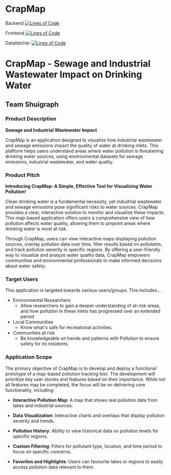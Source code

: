# CrapMap
Backend
[![Lines of Code](https://sonarqube.socs.uoguelph.ca/api/project_badges/measure?project=Shuigraph_backend&metric=ncloc&token=sqb_57cda723ab51d3cc89c739c31b5ef39c1e56bc2a)](https://sonarqube.socs.uoguelph.ca/dashboard?id=Shuigraph_backend)

Frontend
[![Lines of Code](https://sonarqube.socs.uoguelph.ca/api/project_badges/measure?project=shuigraph_frontend&metric=ncloc&token=sqb_1a4b008eee22675aed558f9da3b3cc3aa07ae3c4)](https://sonarqube.socs.uoguelph.ca/dashboard?id=shuigraph_frontend)

Datafetcher
[![Lines of Code](https://sonarqube.socs.uoguelph.ca/api/project_badges/measure?project=Shuigraph_crapfetcher&metric=ncloc&token=sqb_8a0c991c94cf3ecdf766868bccf76ee59400acf8)](https://sonarqube.socs.uoguelph.ca/dashboard?id=Shuigraph_crapfetcher)

# CrapMap - Sewage and Industrial Wastewater Impact on Drinking Water
## Team Shuigraph


### Product Description

**Sewage and Industrial Wastewater Impact**

CrapMap is an application designed to visualize how industrial wastewater and sewage emissions impact the quality of water at drinking inlets. This platform helps users understand areas where water pollution is threatening drinking water sources, using environmental datasets for sewage emissions, industrial wastewater, and water quality.

### Product Pitch

**Introducing CrapMap: A Simple, Effective Tool for Visualizing Water Pollution!**

Clean drinking water is a fundamental necessity, yet industrial wastewater and sewage emissions pose significant risks to water sources. CrapMap provides a clear, interactive solution to monitor and visualize these impacts. This map-based application offers users a comprehensive view of how pollution affects water quality, allowing them to pinpoint areas where drinking water is most at risk.

Through CrapMap, users can view interactive maps displaying pollution sources, overlay pollution data over time, filter results based on pollutants, and track pollution severity in specific regions. By offering a user-friendly way to visualize and analyze water quality data, CrapMap empowers communities and environmental professionals to make informed decisions about water safety.

### Target Users

This application is targeted towards various users/groups. This includes...

* Environmental Researchers
   * Allow researchers to gain a deeper understanding of at-risk areas, and how pollution in these inlets has progressed over an extended period 
* Local Communities
   * Know what's safe for recreational activities.
* Communities at risk
   * Be knowledgeable on trends and patterns with Pollution to ensure safety for its residents. 

### Application Scope

The primary objective of CrapMap is to develop and deploy a functional prototype of a map-based pollution tracking tool. The development will prioritize key user stories and features based on their importance. While not all features may be completed, the focus will be on delivering core functionality, including:

- **Interactive Pollution Map**: A map that shows real pollution data from lakes and industrial sources.

- **Data Visualization**: Interactive charts and overlays that display pollution severity and trends.

- **Pollution History**: Ability to view historical data on pollution levels for specific regions.

- **Custom Filtering**: Filters for pollutant type, location, and time period to focus on specific concerns.

- **Favorites and Highlights**: Users can favourite lakes or regions to easily access pollution data relevant to them. 

